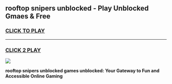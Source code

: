 
## rooftop snipers unblocked - Play Unblocked Gmaes & Free
<h3>
<a href="https://premium.freeplayer.one?title=rooftop_snipers_unblocked&ref=19F">CLICK TO PLAY</a></h3>
<hr>

<h3>
<a href="https://premium.freeplayer.one?title=rooftop_snipers_unblocked&ref=19F">CLICK 2 PLAY</a>
  
</h3>

<a href="https://premium.freeplayer.one?title=rooftop_snipers_unblocked&ref=19F/"><img src="https://clearcache.store/games.png"></a>


**rooftop snipers unblocked games unblocked: Your Gateway to Fun and Accessible Online Gaming**
